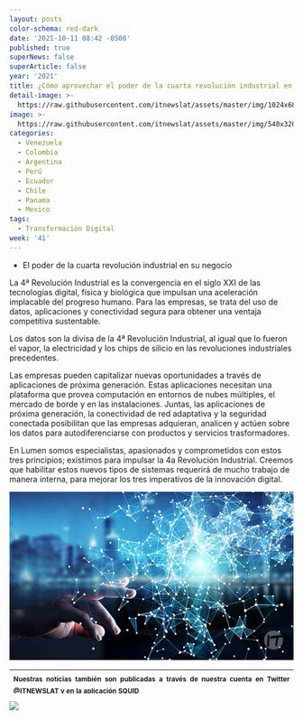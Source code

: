 ```yaml
---
layout: posts
color-schema: red-dark
date: '2021-10-11 08:42 -0500'
published: true
superNews: false
superArticle: false
year: '2021'
title: ¿Cómo aprovechar el poder de la cuarta revolución industrial en su negocio?
detail-image: >-
  https://raw.githubusercontent.com/itnewslat/assets/master/img/1024x680/Datos-Transformacion-Digital-g.jpg
image: >-
  https://raw.githubusercontent.com/itnewslat/assets/master/img/540x320/Datos-Transformacion-Digital-p.jpg
categories:
  - Venezuela
  - Colombia
  - Argentina
  - Perú
  - Ecuador
  - Chile
  - Panama
  - Mexico
tags:
  - Transformación Digital
week: '41'
---
```

- El poder de la cuarta revolución industrial en su negocio

La 4ª Revolución Industrial es la convergencia en el siglo XXI de las tecnologías digital, física y biológica que impulsan una aceleración implacable del progreso humano. Para las empresas, se trata del uso de datos, aplicaciones y conectividad segura para obtener una ventaja competitiva sustentable.

Los datos son la divisa de la 4ª Revolución Industrial, al igual que lo fueron el vapor, la electricidad y los chips de silicio en las revoluciones industriales precedentes.

Las empresas pueden capitalizar nuevas oportunidades a través de aplicaciones de próxima generación. Estas aplicaciones necesitan una plataforma que provea computación en entornos de nubes múltiples, el mercado de borde y en las instalaciones. Juntas, las aplicaciones de próxima generación, la conectividad de red adaptativa y la seguridad conectada posibilitan que las empresas adquieran, analicen y actúen sobre los datos para autodiferenciarse con productos y servicios trasformadores.

En Lumen somos especialistas, apasionados y comprometidos con estos tres principios; existimos para impulsar la 4a Revolución Industrial.   Creemos que habilitar estos nuevos tipos de sistemas requerirá de mucho trabajo de manera interna, para mejorar los tres imperativos de la innovación digital.

![](https://raw.githubusercontent.com/itnewslat/assets/master/img/540x320/Datos-Transformacion-Digital-p.jpg)

<table style="height: 42px;" width="569">
<tbody>
<tr>
<td style="text-align: justify;"><sub><strong>Nuestras noticias también son publicadas a través de nuestra cuenta en Twitter <a href="https://twitter.com/itnewslat?lang=es">@ITNEWSLAT</a> y en la aplicación <a href="https://squidapp.co/en/">SQUID</a></strong></sub></td>
</tr>
</tbody>
</table>

<img src="https://tracker.metricool.com/c3po.jpg?hash=56f88a41e39ab42c063cc51676587a04"/>
